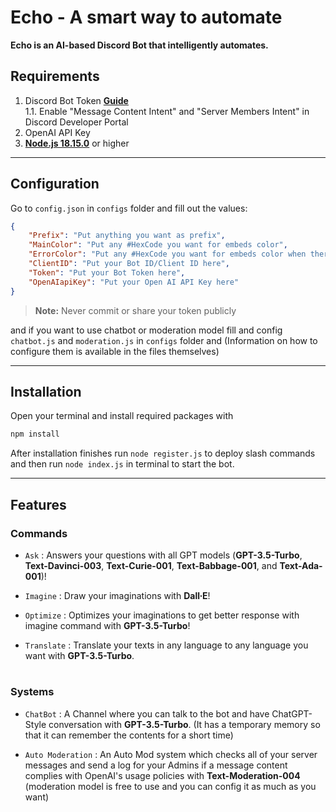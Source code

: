 # Echo - A smart way to automate

**Echo is an AI-based Discord Bot that intelligently automates.**

## Requirements

1. Discord Bot Token **[Guide](https://discordjs.guide/preparations/setting-up-a-bot-application.html#creating-your-bot)**  
   1.1. Enable "Message Content Intent" and "Server Members Intent" in Discord Developer Portal
2. OpenAI API Key
3. **[Node.js 18.15.0](https://nodejs.org/en/download/)** or higher

---

## Configuration

Go to `config.json` in `configs` folder and fill out the values:

```json
{
    "Prefix": "Put anything you want as prefix",
    "MainColor": "Put any #HexCode you want for embeds color",
    "ErrorColor": "Put any #HexCode you want for embeds color when there is an error",
    "ClientID": "Put your Bot ID/Client ID here",
    "Token": "Put your Bot Token here",
    "OpenAIapiKey": "Put your Open AI API Key here"
}
```

> **Note:** Never commit or share your token publicly

and if you want to use chatbot or moderation model fill and config `chatbot.js` and `moderation.js` in `configs` folder and (Information on how to configure them is available in the files themselves)

---

## Installation

Open your terminal and install required packages with

```sh
npm install
```

After installation finishes run `node register.js` to deploy slash commands and then run `node index.js` in terminal to start the bot.

---

## Features

### Commands

* `Ask` : Answers your questions with all GPT models (**GPT-3.5-Turbo**, **Text-Davinci-003**, **Text-Curie-001**, **Text-Babbage-001**, and **Text-Ada-001**)!

* `Imagine` : Draw your imaginations with **Dall∙E**!

* `Optimize` : Optimizes your imaginations to get better response with imagine command with **GPT-3.5-Turbo**!

* `Translate` : Translate your texts in any language to any language you want with **GPT-3.5-Turbo**.

#

### Systems

* `ChatBot` : A Channel where you can talk to the bot and have ChatGPT-Style conversation with **GPT-3.5-Turbo**. (It has a temporary memory so that it can remember the contents for a short time)

* `Auto Moderation` : An Auto Mod system which checks all of  your server messages and send a log for your Admins if a message content complies with OpenAI's usage policies with **Text-Moderation-004** (moderation model is free to use and you can config it as much as you want)

